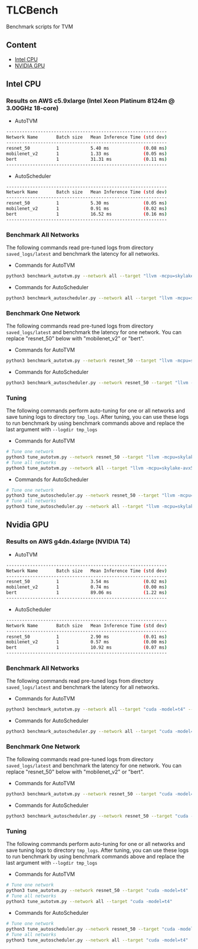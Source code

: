 # TLCBench

Benchmark scripts for TVM

## Content
- [Intel CPU](#intel-cpu)
- [NVIDIA GPU](#nvidia-gpu)


## Intel CPU

### Results on AWS c5.9xlarge (Intel Xeon Platinum 8124m @ 3.00GHz 18-core)
- AutoTVM
```bash
-------------------------------------------------------------
Network Name       Batch size   Mean Inference Time (std dev)
-------------------------------------------------------------
resnet_50          1            5.40 ms             (0.08 ms)
mobilenet_v2       1            1.33 ms             (0.05 ms)
bert               1            31.31 ms            (0.11 ms)
-------------------------------------------------------------
```

- AutoScheduler
```bash
-------------------------------------------------------------
Network Name       Batch size   Mean Inference Time (std dev)
-------------------------------------------------------------
resnet_50          1            5.30 ms             (0.05 ms)
mobilenet_v2       1            0.91 ms             (0.02 ms)
bert               1            16.52 ms            (0.16 ms)
-------------------------------------------------------------
```


### Benchmark All Networks
The following commands read pre-tuned logs from directory `saved_logs/latest` and benchmark the latency for all networks.

- Commands for AutoTVM
```bash
python3 benchmark_autotvm.py --network all --target "llvm -mcpu=skylake-avx512 -model=platinum-8124m" --logdir saved_logs/latest
```

- Commands for AutoScheduler
```bash
python3 benchmark_autoscheduler.py --network all --target "llvm -mcpu=skylake-avx512 -model=platinum-8124m" --logdir saved_logs/latest
```

### Benchmark One Network
The following commands read pre-tuned logs from directory `saved_logs/latest` and benchmark the latency for one network.
You can replace "resnet_50" below with "mobilenet_v2" or "bert".

- Commands for AutoTVM
```bash
python3 benchmark_autotvm.py --network resnet_50 --target "llvm -mcpu=skylake-avx512 -model=platinum-8124m" --logdir saved_logs/latest
```

- Commands for AutoScheduler
```bash
python3 benchmark_autoscheduler.py --network resnet_50 --target "llvm -mcpu=skylake-avx512 -model=platinum-8124m"  --logdir saved_logs/latest
```

### Tuning
The following commands perform auto-tuning for one or all networks and save tuning logs to directory `tmp_logs`.
After tuning, you can use these logs to run benchmark by using benchmark commands above and replace the last argument with `--logdir tmp_logs`

- Commands for AutoTVM
```bash
# Tune one network
python3 tune_autotvm.py --network resnet_50 --target "llvm -mcpu=skylake-avx512 -model=platinum-8124m"
# Tune all networks
python3 tune_autotvm.py --network all --target "llvm -mcpu=skylake-avx512 -model=platinum-8124m"
```

- Commands for AutoScheduler
```bash
# Tune one network
python3 tune_autoscheduler.py --network resnet_50 --target "llvm -mcpu=skylake-avx512 -model=platinum-8124m"
# Tune all networks
python3 tune_autoscheduler.py --network all --target "llvm -mcpu=skylake-avx512 -model=platinum-8124m"
```

## Nvidia GPU

### Results on AWS g4dn.4xlarge (NVIDIA T4)
- AutoTVM
```bash
-------------------------------------------------------------
Network Name       Batch size   Mean Inference Time (std dev)
-------------------------------------------------------------
resnet_50          1            3.54 ms             (0.02 ms)
mobilenet_v2       1            0.74 ms             (0.00 ms)
bert               1            89.06 ms            (1.22 ms)
-------------------------------------------------------------
```

- AutoScheduler
```bash
-------------------------------------------------------------
Network Name       Batch size   Mean Inference Time (std dev)
-------------------------------------------------------------
resnet_50          1            2.90 ms             (0.01 ms)
mobilenet_v2       1            0.57 ms             (0.00 ms)
bert               1            10.92 ms            (0.07 ms)
-------------------------------------------------------------
```


### Benchmark All Networks
The following commands read pre-tuned logs from directory `saved_logs/latest` and benchmark the latency for all networks.

- Commands for AutoTVM
```bash
python3 benchmark_autotvm.py --network all --target "cuda -model=t4" --logdir saved_logs/latest
```

- Commands for AutoScheduler
```bash
python3 benchmark_autoscheduler.py --network all --target "cuda -model=t4" --logdir saved_logs/latest
```

### Benchmark One Network
The following commands read pre-tuned logs from directory `saved_logs/latest` and benchmark the latency for one network.
You can replace "resnet_50" below with "mobilenet_v2" or "bert".

- Commands for AutoTVM
```bash
python3 benchmark_autotvm.py --network resnet_50 --target "cuda -model=t4" --logdir saved_logs/latest
```

- Commands for AutoScheduler
```bash
python3 benchmark_autoscheduler.py --network resnet_50 --target "cuda -model=t4"  --logdir saved_logs/latest
```

### Tuning
The following commands perform auto-tuning for one or all networks and save tuning logs to directory `tmp_logs`.
After tuning, you can use these logs to run benchmark by using benchmark commands above and replace the last argument with `--logdir tmp_logs`

- Commands for AutoTVM
```bash
# Tune one network
python3 tune_autotvm.py --network resnet_50 --target "cuda -model=t4"
# Tune all networks
python3 tune_autotvm.py --network all --target "cuda -model=t4"
```

- Commands for AutoScheduler
```bash
# Tune one network
python3 tune_autoscheduler.py --network resnet_50 --target "cuda -model=t4"
# Tune all networks
python3 tune_autoscheduler.py --network all --target "cuda -model=t4"
```

